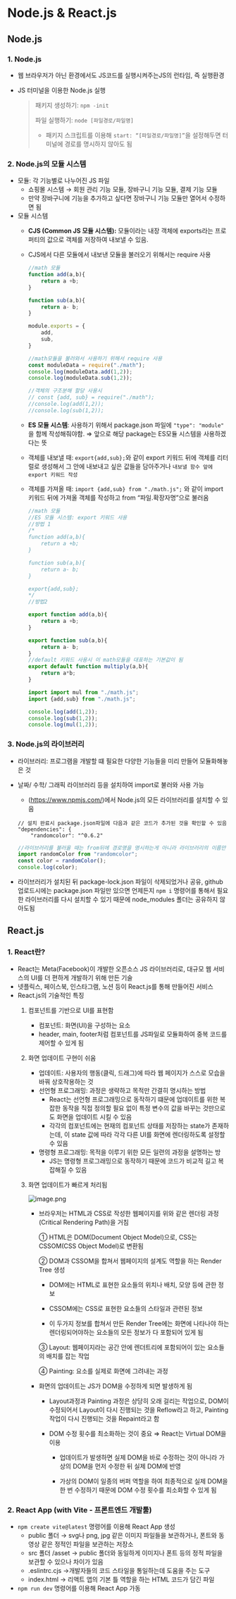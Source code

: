 # Node.js & React.js

## Node.js

### 1. Node.js

- 웹 브라우저가 아닌 환경에서도 JS코드를 실행시켜주는JS의 런타임, 즉 실행환경
- JS 터미널을 이용한 Node.js 실행
    
    > 패키지 생성하기: `npm -init`
    > 
    > 
    > 파일 실행하기: `node [파일경로/파일명]`
    > 
    > - 패키지 스크립트를 이용해 `start: “[파일경로/파일명]”`을 설정해두면 터미널에 경로를 명시하지 않아도 됨

### 2. Node.js의 모듈 시스템

- 모듈: 각 기능별로 나누어진 JS 파일
    - 쇼핑몰 시스템 → 회원 관리 기능 모듈, 장바구니 기능 모듈, 결제 기능 모듈
    - 만약 장바구니에 기능을 추가하고 싶다면 장바구니 기능 모듈만 열어서 수정하면 됨
- 모듈 시스템
    - **CJS (Common JS 모듈 시스템):** 모듈이라는 내장 객체에 exports라는 프로퍼티의 값으로 객체를 저장하여 내보낼 수 있음.
    - CJS에서 다른 모듈에서 내보낸 모듈을 불러오기 위해서는 require 사용
        
        ```jsx
        //math 모듈
        function add(a,b){
            return a +b;
        }
        
        function sub(a,b){
            return a- b;
        }
        
        module.exports = {
            add,
            sub,
        }
        ```
        
        ```jsx
        //math모듈을 불러와서 사용하기 위해서 require 사용
        const moduleData = require("./math");
        console.log(moduleData.add(1,2));
        console.log(moduleData.sub(1,2));
        
        //객체의 구조분해 할당 사용시
        // const {add, sub} = require("./math");
        //console.log(add(1,2));
        //console.log(sub(1,2));
        ```
        
    - **ES 모듈 시스템**: 사용하기 위해서 package.json 파일에 `"type": "module"` 을 함께 작성해줘야함. ⇒ 앞으로 해당 package는 ES모듈 시스템을 사용하겠다는 뜻
    - 객체를 내보낼 때: `export{add,sub};`와 같이 export 키워드 뒤에 객체를 리터럴로 생성해서 그 안에 내보내고 싶은 값들을 담아주거나 `내보낼 함수 앞에 export 키워드 작성`
    - 객체를 가져올 때: `import {add,sub} from "./math.js";` 와 같이 import 키워드 뒤에 가져올 객체를 작성하고 from “파일.확장자명”으로 불러옴
        
        ```jsx
        //math 모듈
        //ES 모듈 시스템: export 키워드 사용
        //방법 1
        /*
        function add(a,b){
            return a +b;
        }
        
        function sub(a,b){
            return a- b;
        }
        
        export{add,sub};
        */
        //방법2
        
        export function add(a,b){
            return a +b;
        }
        
        export function sub(a,b){
            return a- b;
        }
        //default 키워드 사용시 이 math모듈을 대표하는 기본값이 됨
        export default function multiply(a,b){
        	return a*b;
        }
        ```
        
        ```jsx
        import import mul from "./math.js";
        import {add,sub} from "./math.js";
        
        console.log(add(1,2));
        console.log(sub(1,2));
        console.log(mul(1,2));
        ```
        

### 3. Node.js의 라이브러리

- 라이브러리: 프로그램을 개발할 떄 필요한 다양한 기능들을 미리 만들어 모듈화해놓은 것
- 날짜/ 수학/ 그래픽 라이브러리 등을 설치하여 import로 불러와 사용 가능
    - (https://www.npmjs.com/)에서 Node.js의 모든 라이브러리를 설치할 수 있음
    
    ```coq
    // 설치 완료시 package.json파일에 다음과 같은 코드가 추가된 것을 확인할 수 있음 
    "dependencies": {
        "randomcolor": "^0.6.2"
    ```
    

    ```jsx
    //라이브러리를 불러올 때는 from뒤에 경로명을 명시하는게 아니라 라이브러리의 이름만 명시해주면 됨
    import randomColor from "randomcolor";
    const color = randomColor();
    console.log(color);
    ```

- 라이브러리가 설치된 뒤  package-lock.json 파일이 삭제되었거나 공유, github 업로드시에는 package.json 파일만 있으면 언제든지 `npm i` 명령어를 통해서 필요한 라이브러리를 다시 설치할 수 있기 때문에 node_modules 폴더는 공유하지 않아도됨

## React.js

### 1. React란?

- React는 Meta(Facebook)이 개발한 오픈소스 JS 라이브러리로, 대규모 웹 서비스의 UI를 더 편하게 개발하기 위해 만든 기술
- 넷플릭스, 페이스북, 인스타그램, 노션 등이 React.js를 통해 만들어진 서비스
- React.js의 기술적인 특징
    1. 컴포넌트를 기반으로 UI를 표현함
        - 컴포넌트: 화면(UI)을 구성하는 요소
        - header, main, footer처럼 컴포넌트를 JS파일로 모듈화하여 중복 코드를 제어할 수 있게 됨
    2. 화면 업데이트 구현이 쉬움
        - 업데이트: 사용자의 행동(클릭, 드래그)에 따라 웹 페이지가 스스로 모습을 바꿔 상호작용하는 것
        - 선언형 프로그래밍: 과정은 생략하고 목적만 간결히 명시하는 방법
            - React는 선언형 프로그래밍으로 동작하기 떄문에 업데이트를 위한 복잡한 동작을 직접 정의할 필요 없이 특정 변수의 값을 바꾸는 것만으로도 화면을 업데이트 시킬 수 있음
            - 각각의 컴포넌트에는 현재의 컴포넌트 상태를 저장하는 state가 존재하는데, 이 state 값에 따라 각각 다른 UI를 화면에 렌더링하도록 설정할 수 있음
        - 명령형 프로그래밍: 목적을 이루기 위한 모든 일련의 과정을 설명하는 방
            - JS는 명령형 프로그래밍으로 동작하기 때문에 코드가 비교적 길고 복잡해질 수 있음
    3. 화면 업데이트가 빠르게 처리됨
        
        ![image.png](25-1devStudy/webStudy/React/react_img1.png)
        
        - 브라우저는 HTML과 CSS로 작성한 웹페이지를 위와 같은 렌더링 과정(Critical Rendering Path)을 거침
            
            ① HTML은 DOM(Document Object Model)으로, CSS는 CSSOM(CSS Object Model)로 변환됨
            
            ② DOM과 CSSOM을 합쳐서 웹페이지의 설계도 역할을 하는 Render Tree 생성
            
            - DOM에는 HTML로 표현한 요소들의 위치나 배치, 모양 등에 관한 정보
            
            - CSSOM에는 CSS로 표현한 요소들의 스타일과 관련된 정보
            
            - 이 두가지 정보를 합쳐서 만든 Render Tree에는 화면에 나타나야 하는 렌더링되어야하는 요소들의 모든 정보가 다 포함되어 있게 됨
            
            ③ Layout: 웹페이지라는 공간 안에 렌더트리에 포함되어이 있는 요소들의 배치를 잡는 작업
            
            ④ Painting: 요소를 실제로 화면에 그려내는 과정
            
        - 화면의 업데이트는 JS가 DOM을 수정하게 되면 발생하게 됨
            - Layout과정과 Painting 과정은 상당히 오래 걸리는 작업으로, DOM이 수정되어서 Layout이 다시 진행되는 것을 Reflow라고 하고, Painting 작업이 다시 진행되는 것을 Repaint라고 함
            - DOM 수정 횟수를 최소화하는 것이 중요 ⇒ React는 Virtual DOM을 이용
                
                - 업데이트가 발생하면 실제 DOM을 바로 수정하는 것이 아니라 가상의 DOM을 먼저 수정한 뒤 실제 DOM에 반영 
                
                - 가상의 DOM이 일종의 버퍼 역할을 하여 최종적으로 실제 DOM을 한 번 수정하기 때문에 DOM 수정 횟수를 최소화할 수 있게 됨
                

### 2. React App (with Vite - 프론트엔드 개발툴)

- `npm create vite@latest` 명령어를 이용해 React App 생성
    - public 폴더 → svg나 png, jpg 같은 이미지 파일들을 보관하거나, 폰트와 동영상 같은 정적인 파일을 보관하는 저장소
    - src 폴더 /asset → public 폴더와 동일하게 이미지나 폰트 등의 정적 파일을 보관할 수 있으나 차이가 있음
    - .eslintrc.cjs →개발자들의 코드 스타일을 통일하는데 도움을 주는 도구
    - index.html → 리액트 앱의 기본 틀 역할을 하는 HTML 코드가 담긴 파일
- `npm run dev` 명령어를 이용해 React App 가동
